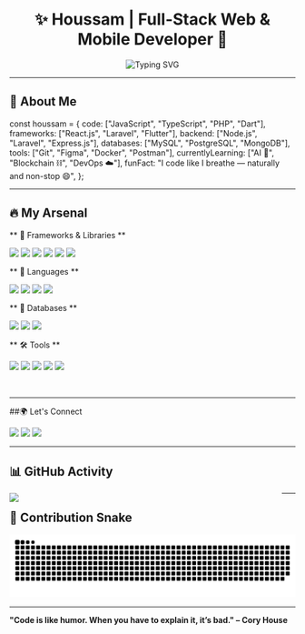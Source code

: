 <h1 align="center">✨ Houssam | Full-Stack Web & Mobile Developer 🚀</h1>
<p align="center">
  <img src="https://readme-typing-svg.herokuapp.com?font=Fira+Code&size=24&pause=1000&center=true&vCenter=true&width=435&lines=Hello+World!+I'm+Houssam+👋;Passionate+Full-Stack+Dev+💻;Crafting+Clean+Code+%F0%9F%93%9A;Let's+Build+Something+Awesome+Together!+%F0%9F%94%A5" alt="Typing SVG" />
</p>

---

## 🧠 About Me

const houssam = {
  code: ["JavaScript", "TypeScript", "PHP", "Dart"],
  frameworks: ["React.js", "Laravel", "Flutter"],
  backend: ["Node.js", "Laravel", "Express.js"],
  databases: ["MySQL", "PostgreSQL", "MongoDB"],
  tools: ["Git", "Figma", "Docker", "Postman"],
  currentlyLearning: ["AI 🤖", "Blockchain ⛓️", "DevOps ☁️"],
  funFact: "I code like I breathe — naturally and non-stop 😄",
};

---

## 🔥 My Arsenal

** 🚀 Frameworks & Libraries **

<p align="left"> <img src="https://cdn.jsdelivr.net/gh/devicons/devicon/icons/react/react-original.svg" width="40"/> <img src="https://cdn.jsdelivr.net/gh/devicons/devicon/icons/nextjs/nextjs-original.svg" width="40"/> <img src="https://cdn.jsdelivr.net/gh/devicons/devicon/icons/laravel/laravel-original.svg" width="40"/> <img src="https://cdn.jsdelivr.net/gh/devicons/devicon/icons/flutter/flutter-original.svg" width="40"/> <img src="https://cdn.jsdelivr.net/gh/devicons/devicon/icons/bootstrap/bootstrap-original.svg" width="40"/> <img src="https://cdn.jsdelivr.net/gh/devicons/devicon/icons/redux/redux-original.svg" width="40"/> </p>

** 🧠 Languages **

<p align="left"> <img src="https://cdn.jsdelivr.net/gh/devicons/devicon/icons/javascript/javascript-original.svg" width="40"/> <img src="https://cdn.jsdelivr.net/gh/devicons/devicon/icons/typescript/typescript-original.svg" width="40"/> <img src="https://cdn.jsdelivr.net/gh/devicons/devicon/icons/php/php-original.svg" width="40"/> <img src="https://cdn.jsdelivr.net/gh/devicons/devicon/icons/dart/dart-original.svg" width="40"/> </p>

** 💾 Databases **

<p align="left"> <img src="https://cdn.jsdelivr.net/gh/devicons/devicon/icons/mysql/mysql-original-wordmark.svg" width="50"/> <img src="https://cdn.jsdelivr.net/gh/devicons/devicon/icons/mongodb/mongodb-original.svg" width="40"/> <img src="https://cdn.jsdelivr.net/gh/devicons/devicon/icons/postgresql/postgresql-original.svg" width="40"/> </p>

** 🛠️ Tools **

<p align="left"> <img src="https://cdn.jsdelivr.net/gh/devicons/devicon/icons/git/git-original.svg" width="40"/> <img src="https://cdn.jsdelivr.net/gh/devicons/devicon/icons/docker/docker-original.svg" width="40"/> <img src="https://cdn.jsdelivr.net/gh/devicons/devicon/icons/figma/figma-original.svg" width="40"/> <img src="https://cdn.jsdelivr.net/gh/devicons/devicon/icons/vscode/vscode-original.svg" width="40"/> <img src="https://cdn.jsdelivr.net/gh/devicons/devicon/icons/linux/linux-original.svg" width="40"/> </p><br>

---

##🌍 Let's Connect

<p align="left"> <a href="mailto:vortixdev@gmail.com"><img src="https://img.shields.io/badge/Gmail-D14836?style=for-the-badge&logo=gmail&logoColor=white"/></a> <a href="https://www.linkedin.com/in/houssam-elddine-benbehaz-430a25343/"><img src="https://img.shields.io/badge/LinkedIn-0A66C2?style=for-the-badge&logo=linkedin&logoColor=white"/></a> <a href="https://instagram.com/vortixdev"><img src="https://img.shields.io/badge/Instagram-E4405F?style=for-the-badge&logo=instagram&logoColor=white"/></a>  </p>

---

## 📊 GitHub Activity

<p align="center"> <img align="left" width="480" src="https://github-readme-stats.zohan.tech/api?username=vortix-dev&theme=monokai" show_icons=true count_private=true /></p>

---

## 🐍 Contribution Snake

<p align="center"> <img src="https://github.com/Platane/snk/raw/output/github-contribution-grid-snake.svg" /> </p>

---

**"Code is like humor. When you have to explain it, it’s bad." – Cory House**


